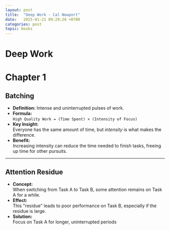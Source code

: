 ```yaml
---
layout: post
title:  "Deep Work - Cal Newport"
date:   2025-01-21 09:29:20 +0700
categories: post
topic: books
---
```


# Deep Work

# Chapter 1

## Batching

- **Definition:** Intense and uninterrupted pulses of work.
- **Formula:**  
  `High Quality Work = (Time Spent) × (Intensity of Focus)`
- **Key Insight:**  
  Everyone has the same amount of time, but *intensity* is what makes the difference.
- **Benefit:**  
  Increasing intensity can reduce the time needed to finish tasks, freeing up time for other pursuits.

---

## Attention Residue

- **Concept:**  
  When switching from Task A to Task B, some attention remains on Task A for a while.
- **Effect:**  
  This "residue" leads to poor performance on Task B, especially if the residue is large.
- **Solution:**  
  Focus on Task A for longer, uninterrupted periods

